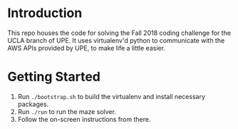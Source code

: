 # Introduction 
This repo houses the code for solving the Fall 2018 coding challenge for the UCLA branch of UPE. It uses virtualenv'd python to communicate with the AWS APIs provided by UPE, to make life a little easier.

# Getting Started
1.	Run `./bootstrap.sh` to build the virtualenv and install necessary packages.
2.	Run `./run` to run the maze solver.
3.	Follow the on-screen instructions from there.
